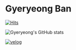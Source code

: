 # Gyeryeong Ban

[![Hits](https://hits.seeyoufarm.com/api/count/incr/badge.svg?url=https%3A%2F%2Fgithub.com%2Fgyeryeongban&count_bg=%2379C83D&title_bg=%23555555&icon=&icon_color=%23E7E7E7&title=hits&edge_flat=false)](https://hits.seeyoufarm.com)

![Gyeryeong's GitHub stats](https://github-readme-stats.vercel.app/api?username=gyeryeongban&show_icons=true&theme=dark)

[![velog](https://img.shields.io/badge/velog-20C997.svg?&style=for-the-badge&logo=velog&logoColor=white&link=https://velog.io/@gyeryeongban)](https://velog.io/@gyeryeongban)
